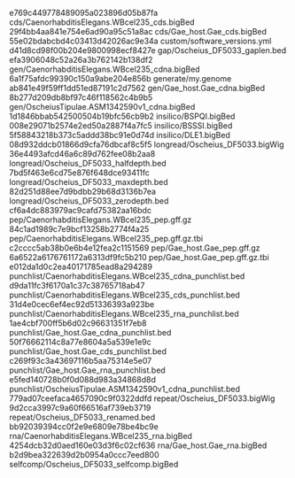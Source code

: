 e769c449778489095a023896d05b87fa cds/CaenorhabditisElegans.WBcel235_cds.bigBed
29f4bb4aa841e754e6ad90a95c51a8ac cds/Gae_host.Gae_cds.bigBed
55e02bdabcbd4c03413d42026ac9e34a custom/software_versions.yml
d41d8cd98f00b204e9800998ecf8427e gap/Oscheius_DF5033_gaplen.bed
efa3906048c52a26a3b762142b138df2 gen/CaenorhabditisElegans.WBcel235_cdna.bigBed
6a1f75afdc99390c150a9abe204e856b generate/my.genome
ab841e49f59ff1dd51ed87191c2d7562 gen/Gae_host.Gae_cdna.bigBed
8b277d209db8bf97c46f118562c4b9b5 gen/OscheiusTipulae.ASM1342590v1_cdna.bigBed
1d1846bbab542500504b19bfc56cb9b2 insilico/BSPQI.bigBed
008e29071b2574e2ed50a2887f4a7fc5 insilico/BSSSI.bigBed
5f58843218b373c5addd38bc91e0d74d insilico/DLE1.bigBed
08d932ddcb01866d9cfa76dbcaf8c5f5 longread/Oscheius_DF5033.bigWig
36e4493afcd46a6c89d762fee08b2aa8 longread/Oscheius_DF5033_halfdepth.bed
7bd5f463e6cd75e876f648dce93411fc longread/Oscheius_DF5033_maxdepth.bed
82d251d88ee7d9bdbb29b68d3136b7ea longread/Oscheius_DF5033_zerodepth.bed
cf6a4dc883979ac9cafd75382aa16bdc pep/CaenorhabditisElegans.WBcel235_pep.gff.gz
84c1ad1989c7e9bcf13258b2774f4a25 pep/CaenorhabditisElegans.WBcel235_pep.gff.gz.tbi
c2cccc5ab38b0e6b4e12fea2c1151569 pep/Gae_host.Gae_pep.gff.gz
6a6522a6176761172a6313df9fc5b210 pep/Gae_host.Gae_pep.gff.gz.tbi
e012da1d0c2ea40171785ead8a294289 punchlist/CaenorhabditisElegans.WBcel235_cdna_punchlist.bed
d9da11fc3f6170a1c37c38765718ab47 punchlist/CaenorhabditisElegans.WBcel235_cds_punchlist.bed
31d4e0cec6ef4ec92d51336393a923be punchlist/CaenorhabditisElegans.WBcel235_rna_punchlist.bed
1ae4cbf700ff5b6d02c96631351f7eb8 punchlist/Gae_host.Gae_cdna_punchlist.bed
50f76662114c8a77e8604a5a539e1e9c punchlist/Gae_host.Gae_cds_punchlist.bed
c269f93c3a43697116b5aa75314e5e07 punchlist/Gae_host.Gae_rna_punchlist.bed
e5fed140728b0f0d088d983a34868d8d punchlist/OscheiusTipulae.ASM1342590v1_cdna_punchlist.bed
779ad07ceefaca4657090c9f0322ddfd repeat/Oscheius_DF5033.bigWig
9d2cca3997c9a60f66516af739eb3719 repeat/Oscheius_DF5033_renamed.bed
bb92039394cc0f2e9e6809e78be4bc9e rna/CaenorhabditisElegans.WBcel235_rna.bigBed
4254dcb32d0aed160e03d3f6c02cf636 rna/Gae_host.Gae_rna.bigBed
b2d9bea322639d2b0954a0ccc7eed800 selfcomp/Oscheius_DF5033_selfcomp.bigBed
